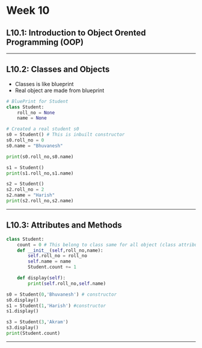 # Week 10

## L10.1: Introduction to Object Orented Programming (OOP)





***

## L10.2: Classes and Objects

* Classes is like blueprint
* Real object are made from blueprint

```python
# BluePrint for Student
class Student:
    roll_no = None
    name = None

# Created a real student s0
s0 = Student() # This is inbuilt constructor
s0.roll_no = 0
s0.name = "Bhuvanesh"

print(s0.roll_no,s0.name)

s1 = Student()
print(s1.roll_no,s1.name)

s2 = Student()
s2.roll_no = 2
s2.name = "Harish"
print(s2.roll_no,s2.name)


```

***

## L10.3: Attributes and Methods

```python
class Student:
    count = 0 # This belong to class same for all object (class attributes)
    def __init__(self,roll_no,name):
        self.roll_no = roll_no
        self.name = name
        Student.count += 1

    def display(self):
        print(self.roll_no,self.name)

s0 = Student(0,'Bhuvanesh') # constructor
s0.display()
s1 = Student(1,'Harish') #constructor
s1.display()

s3 = Student(3,'Akram')
s3.display()
print(Student.count)
```
***
